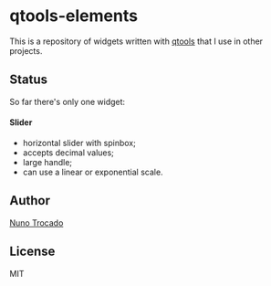 # qtools-elements

This is a repository of widgets written with [qtools](https://github.com/Shinmera/qtools) that I use in other projects.

## Status

So far there's only one widget:

#### Slider
- horizontal slider with spinbox;
- accepts decimal values;
- large handle;
- can use a linear or exponential scale.

## Author

[Nuno Trocado](http://nunotrocado.com)

## License

MIT
